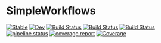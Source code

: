 # SimpleWorkflows

[![Stable](https://img.shields.io/badge/docs-stable-blue.svg)](https://MineralsCloud.github.io/SimpleWorkflows.jl/stable)
[![Dev](https://img.shields.io/badge/docs-dev-blue.svg)](https://MineralsCloud.github.io/SimpleWorkflows.jl/dev)
[![Build Status](https://ci.appveyor.com/api/projects/status/github/MineralsCloud/SimpleWorkflows.jl?svg=true)](https://ci.appveyor.com/project/singularitti/SimpleWorkflows-jl)
[![Build Status](https://cloud.drone.io/api/badges/MineralsCloud/SimpleWorkflows.jl/status.svg)](https://cloud.drone.io/MineralsCloud/SimpleWorkflows.jl)
[![Build Status](https://api.cirrus-ci.com/github/MineralsCloud/SimpleWorkflows.jl.svg)](https://cirrus-ci.com/github/MineralsCloud/SimpleWorkflows.jl)
[![pipeline status](https://gitlab.com/singularitti/SimpleWorkflows.jl/badges/master/pipeline.svg)](https://gitlab.com/singularitti/SimpleWorkflows.jl/-/pipelines)
[![coverage report](https://gitlab.com/singularitti/SimpleWorkflows.jl/badges/master/coverage.svg)](https://gitlab.com/singularitti/SimpleWorkflows.jl/-/jobs)
[![Coverage](https://codecov.io/gh/MineralsCloud/SimpleWorkflows.jl/branch/master/graph/badge.svg)](https://codecov.io/gh/MineralsCloud/SimpleWorkflows.jl)
